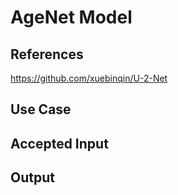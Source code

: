 # AgeNet Model #

## References ##

https://github.com/xuebinqin/U-2-Net

## Use Case ##

## Accepted Input ##

## Output ##